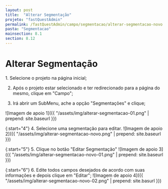```yaml
---
layout: post
title:  "Alterar Segmentação"
projeto: "fastQuestAdmin"
permalink: /fastQuestAdmin/campo/segmentacao/alterar-segmentacao-novo
pasta: "Segmentacao"
mainsection: 8.1
section: 8.12
---
```

# Alterar Segmentação

<div class="row" markdown="1">
<div class="6u 12u$(small)" markdown="1">
1. Selecione o projeto na página inicial;

2. Após o projeto estar selecionado e ter redirecionado para a página do mesmo, clique em "Campo";

3. Irá abrir um SubMenu, ache a opção "Segmentações" e clique;
</div>
<div class="6u 12u$(small)" markdown="1">
![Imagem de apoio 1]({{ "/assets/img/alterar-segmentacao-01.png" | prepend: site.baseurl }})
</div>                               
</div>

{:start="4"}
4. Selecione uma segmentação para editar.
![Imagem de apoio 2]({{ "/assets/img/alterar-segmentacao-novo.png" | prepend: site.baseurl }})

{:start="5"}
5. Clique no botão "Editar Segmentação"
![Imagem de apoio 3]({{ "/assets/img/alterar-segmentacao-novo-01.png" | prepend: site.baseurl }})

{:start="6"}
6. Edite todos campos desejados de acordo com suas informações e depois clique em "Editar";
![Imagem de apoio 4]({{ "/assets/img/alterar-segmentacao-novo-02.png" | prepend: site.basurl }})